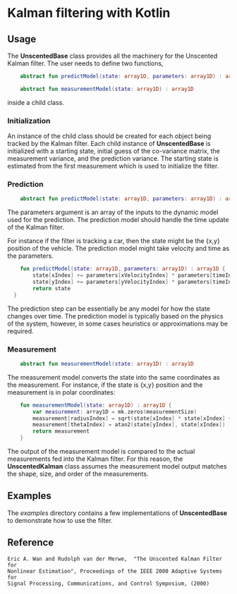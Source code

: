 
# Kalman filtering with Kotlin

## Usage

The **UnscentedBase** class provides all the machinery for the Unscented Kalman filter.
The user needs to define two functions,
```kotlin
    abstract fun predictModel(state: array1D, parameters: array1D) : array1D

    abstract fun measurementModel(state: array1D) : array1D
```
inside a child class.

### Initialization

An instance of the child class should be created for each object being tracked by
the Kalman filter. Each child instance of **UnscentedBase** is initialized with a
starting state, initial guess of the co-variance matrix, the measurement variance,
and the prediction variance. The starting state is estimated from the first measurement
which is used to initialize the filter.

### Prediction
```kotlin
    abstract fun predictModel(state: array1D, parameters: array1D) : array1D
```
The parameters argument is an array of the inputs to the dynamic model used for the
prediction. The prediction model should handle the time update of the Kalman filter.

For instance if the filter is tracking a car, then the state might be the {x,y} position
of the vehicle. The prediction model might take velocity and time as the parameters.
```kotlin
    fun predictModel(state: array1D, parameters: array1D) : array1D {
        state[xIndex] += parameters[xVelocityIndex] * parameters[timeIndex]
        state[yIndex] += parameters[yVelocityIndex] * parameters[timeIndex]
        return state
  }
```
The prediction step can be essentially be any model for how the state changes over
time. The prediction model is typically based on the physics of the system, however,
in some cases heuristics or approximations may be required.

### Measurement
```kotlin
    abstract fun measurementModel(state: array1D) : array1D
```
The measurement model converts the state into the same coordinates as the measurement.
For instance, if the state is {x,y} position and the measurement is in polar coordinates:
```kotlin
    fun measurementModel(state: array1D) : array1D {
        var measurement: array1D = mk.zeros(measurementSize)
        measurement[radiusIndex] = sqrt(state[xIndex] * state[xIndex] + state[yIndex] * state[yIndex])
        measurement[thetaIndex] = atan2(state[yIndex], state[xIndex])
        return measurement
    }
```
The output of the measurement model is compared to the actual measurements fed into the
Kalman filter. For this reason, the **UnscentedKalman** class assumes the measurement
model output matches the shape, size, and order of the measurements.

## Examples

The *examples* directory contains a few implementations of **UnscentedBase** to
demonstrate how to use the filter.

## Reference

```
Eric A. Wan and Rudolph van der Merwe,  "The Unscented Kalman Filter for
Nonlinear Estimation", Proceedings of the IEEE 2000 Adaptive Systems for
Signal Processing, Communications, and Control Symposium, (2000)
```